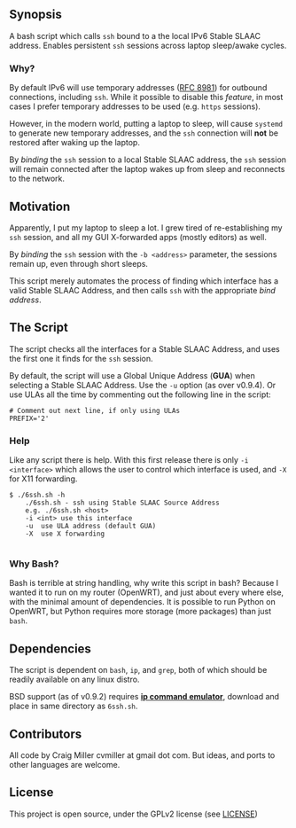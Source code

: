 ## Synopsis

A bash script which calls `ssh` bound to a the local IPv6 Stable SLAAC address. Enables persistent `ssh` sessions across laptop sleep/awake cycles.

### Why?

By default IPv6 will use temporary addresses ([RFC 8981](https://www.rfc-editor.org/rfc/rfc8981)) for outbound connections, including `ssh`. While it possible to disable this *feature*, in most cases I prefer temporary addresses to be used (e.g. `https` sessions). 

However, in the modern world, putting a laptop to sleep, will cause `systemd` to generate new temporary addresses, and the `ssh` connection will **not** be restored after waking up the laptop.

By *binding* the `ssh` session to a local Stable SLAAC address, the `ssh` session will remain connected after the laptop wakes up from sleep and reconnects to the network.

## Motivation

Apparently, I put my laptop to sleep a lot. I grew tired of re-establishing my `ssh` session, and all my GUI X-forwarded apps (mostly editors) as well.

By *binding* the `ssh` session with the `-b <address>` parameter, the sessions remain up, even through short sleeps.

This script merely automates the process of finding which interface has a valid Stable SLAAC Address, and then calls `ssh` with the appropriate *bind address*. 


## The Script

The script checks all the interfaces for a Stable SLAAC Address, and uses the first one it finds for the `ssh` session. 

By default, the script will use a Global Unique Address (**GUA**) when selecting a Stable SLAAC Address. Use the `-u` option (as over v0.9.4). Or use ULAs all the time by commenting out the following line in the script:

```
# Comment out next line, if only using ULAs
PREFIX='2'
```

### Help

Like any script there is help. With this first release there is only `-i <interface>` which allows the user to control which interface is used, and `-X` for X11 forwarding. 

```
$ ./6ssh.sh -h
	./6ssh.sh - ssh using Stable SLAAC Source Address 
	e.g. ./6ssh.sh <host> 
	-i <int> use this interface
	-u  use ULA address (default GUA)
	-X  use X forwarding
	
```


### Why Bash?

Bash is terrible at string handling, why write this script in bash? Because I wanted it to run on my router (OpenWRT), and just about every where else, with the minimal amount of dependencies. It is possible to run Python on OpenWRT, but Python requires more storage (more packages) than just `bash`.



## Dependencies
The script is dependent on `bash`, `ip`, and `grep`, both of which should be readily available on any linux distro.

BSD support (as of v0.9.2) requires **[ip command emulator](https://raw.githubusercontent.com/cvmiller/v6disc/master/ip_em.sh)**, download and place in same directory as `6ssh.sh`.


## Contributors

All code by Craig Miller cvmiller at gmail dot com. But ideas, and ports to other languages are welcome. 


## License

This project is open source, under the GPLv2 license (see [LICENSE](LICENSE))
